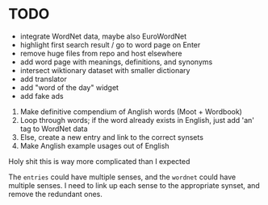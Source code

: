 # TODO

- integrate WordNet data, maybe also EuroWordNet
- highlight first search result / go to word page on Enter
- remove huge files from repo and host elsewhere
- add word page with meanings, definitions, and synonyms
- intersect wiktionary dataset with smaller dictionary
- add translator
- add "word of the day" widget
- add fake ads

1. Make definitive compendium of Anglish words (Moot + Wordbook)
2. Loop through words; if the word already exists in English, just add 'an' tag to WordNet data
3. Else, create a new entry and link to the correct synsets
4. Make Anglish example usages out of English

Holy shit this is way more complicated than I expected

The `entries` could have multiple senses, and the `wordnet` could have multiple senses.
I need to link up each sense to the appropriate synset, and remove the redundant ones.
